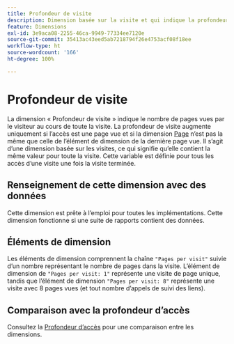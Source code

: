 ```yaml
---
title: Profondeur de visite
description: Dimension basée sur la visite et qui indique la profondeur de la visite.
feature: Dimensions
exl-id: 3e9aca08-2255-46ca-9949-77334ee7120e
source-git-commit: 35413ac43eed5ab7218794f26e4753acf08f18ee
workflow-type: ht
source-wordcount: '166'
ht-degree: 100%

---
```


# Profondeur de visite

La dimension « Profondeur de visite » indique le nombre de pages vues par le visiteur au cours de toute la visite. La profondeur de visite augmente uniquement si l’accès est une page vue et si la dimension [Page](page.md) n’est pas la même que celle de l’élément de dimension de la dernière page vue. Il s’agit d’une dimension basée sur les visites, ce qui signifie qu’elle contient la même valeur pour toute la visite. Cette variable est définie pour tous les accès d’une visite une fois la visite terminée.

## Renseignement de cette dimension avec des données

Cette dimension est prête à l’emploi pour toutes les implémentations. Cette dimension fonctionne si une suite de rapports contient des données.

## Éléments de dimension

Les éléments de dimension comprennent la chaîne `"Pages per visit"` suivie d’un nombre représentant le nombre de pages dans la visite. L’élément de dimension de `"Pages per visit: 1"` représente une visite de page unique, tandis que l’élément de dimension `"Pages per visit: 8"` représente une visite avec 8 pages vues (et tout nombre d’appels de suivi des liens).

## Comparaison avec la profondeur d’accès

Consultez la [Profondeur d’accès](hit-depth.md) pour une comparaison entre les dimensions.

